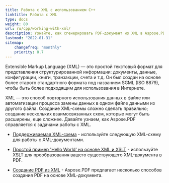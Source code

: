 ```yaml
---
title: Работа с XML с использованием C++
linktitle: Работа с XML
type: docs
weight: 80
url: ru/cpp/working-with-xml/
description: Узнайте, как сгенерировать PDF-документ из XML в Aspose.PDF для C++
lastmod: "2022-01-31"
sitemap:
    changefreq: "monthly"
    priority: 0.7
---
```


Extensible Markup Language (XML) — это простой текстовый формат для представления структурированной информации: документы, данные, конфигурации, книги, транзакции, счета и т.д. Он был создан на основе более старого стандартного формата под названием SGML (ISO 8879), чтобы быть более подходящим для использования в Интернете.

XML — это способ повторного использования данных в файле или автоматизации процесса замены данных в одном файле данными из другого файла. Создание XML-схемы сложно сделать правильно; создание нескольких взаимосвязанных схем, которые могут быть расширены, еще сложнее. Давайте узнаем, как Aspose.PDF справляется с задачами работы с XML.

- [Поддерживаемая XML-схема](/pdf/cpp/supported-xml-schema/) - используйте следующую XML-схему для работы с XML-документами.

- [Простой пример 'Hello World' на основе XML и XSLT](/pdf/cpp/create-a-hello-world-pdf-document-through-xml-and-xslt/) - используйте XSLT для преобразования вашего существующего XML-документа в PDF.
- [Создание PDF из XML](/pdf/cpp/generate-pdf-from-xml/) - Aspose.PDF предлагает несколько способов создания PDF на основе XML-документа.